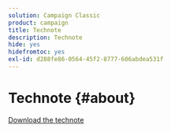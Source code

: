 ```yaml
---
solution: Campaign Classic
product: campaign
title: Technote
description: Technote
hide: yes
hidefromtoc: yes
exl-id: d288fe86-0564-45f2-8777-606abdea531f
---
```

# Technote {#about}

[Download the technote](guidelines.pdf)
